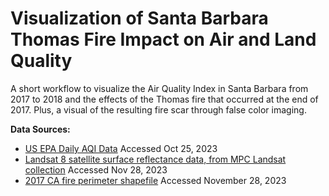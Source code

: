 # Visualization of Santa Barbara Thomas Fire Impact on Air and Land Quality

A short workflow to visualize the Air Quality Index in Santa Barbara from 2017 to 2018 and the effects of the Thomas fire that occurred at the end of 2017. Plus, a visual of the resulting fire scar through false color imaging.

**Data Sources:**

- [US EPA Daily AQI Data](https://www.epa.gov/outdoor-air-quality-data) Accessed Oct 25, 2023
- [Landsat 8 satellite surface reflectance data, from MPC Landsat collection](https://planetarycomputer.microsoft.com/dataset/landsat-c2-l2) Accessed Nov 28, 2023
- [2017 CA fire perimeter shapefile](https://gis.data.ca.gov/datasets/CALFIRE-Forestry::california-fire-perimeters-all-1/about) Accessed November 28, 2023